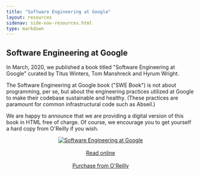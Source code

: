 ```yaml
---
title: "Software Engineering at Google"
layout: resources
sidenav: side-nav-resources.html
type: markdown
---
```


## Software Engineering at Google

In March, 2020, we published a book titled "Software Engineering at Google"
curated by Titus Winters, Tom Manshreck and Hyrum Wright.

The Software Engineering at Google book ("SWE Book") is not about programming,
per se, but about the engineering practices utilized at Google to make their
codebase sustainable and healthy. (These practices are paramount for common
infrastructural code such as Abseil.)

We are happy to announce that we are providing a digital version of this book
in HTML free of charge. Of course, we encourage you to get yourself a hard copy
from O'Reilly if you wish.

<center>
<div style="width:50%">
<a href="https://abseil.github.io/resources/swe-book/html/toc.html" target="_blank">
<img src="https://abseil.github.io/img/swe_at_google.2.cover.jpg" alt="Software Engineering at Google" />
</a>
</div>
&nbsp;
<div>
<a href="https://abseil.github.io/resources/swe-book/html/toc.html" target="_blank" title="Read online">
Read online</a>
</div>
&nbsp;
&nbsp;
<div>
<a
href="https://www.oreilly.com/library/view/software-engineering-at/9781492082781/"
target="_blank" title="Purchase">
Purchase from O'Reilly</a>
</div>
</center>
